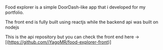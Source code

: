Food explorer is a simple DoorDash-like app that i developed for my portfolio.

The front end is fully built using reactjs while the backend api was built on nodejs

This is the api repository but you can check the front end here -> [(https://github.com/iYagoMR/food-explorer-front)]
